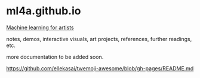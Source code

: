 # ml4a.github.io

[Machine learning for artists](http://ml4a.github.io)

notes, demos, interactive visuals, art projects, references, further readings, etc.

more documentation to be added soon.

https://github.com/ellekasai/twemoji-awesome/blob/gh-pages/README.md





